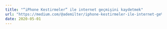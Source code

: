 ```yaml
---
title: "“iPhone Kestirmeler” ile internet geçmişini kaydetmek"
url: "https://medium.com/@ademilter/iphone-kestirmeler-ile-internet-ge%C3%A7mi%C5%9Fini-kaydetmek-304a95780cda"
date: 2020-05-01
---
```

